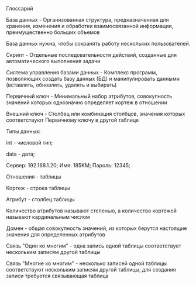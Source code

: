 Глоссарий

База данных - Организованная структура, предназначенная для хранения, изменения и обработки взаимосвязанной информации, преимущественно больших объемов

База данных нужна, чтобы сохранять работу нескольких пользователей.

Скрипт - Отдельные последовательности действий, созданные для автоматического выполнения задачи

Cистема управления базами данных - Комплекс программ, позволяющих создать базу данных (БД) и манипулировать данными (вставлять, обновлять, удалять и выбирать)

Первичный ключ - Минимальный набор атрибутов, совокупность значений которых однозначно определяет кортеж в отношении

Внешний ключ - Столбец или комбинация столбцов, значения которых соответствуют Первичному ключу в другой таблице

Типы данных:

int - числовой тип;

data - дата;

Сервер: 192.168.1.20; Имя: 185KM; Пароль: 12345;

Отношения - таблицы

Кортеж - строка таблицы

Атрибут - столбец таблицы

Количество атрибутов называют степенью, а количество кортежей называют кардинальным числом

Домен - общая совокупность значений, из которых берутся настоящие значения для определенных атрибутов

Связь "Один ко многим" - одна запись одной таблицы соответствует нескольким записям другой таблицы

Связь "Многие ко многим" - несколько записей одной таблицы соответствуют нескольким записям другой таблицы, для создания записи требуется связывающая таблица
